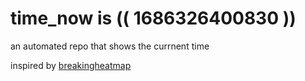 # time_now is (( 1686326400830 ))

an automated repo that shows the currnent time

inspired by [breakingheatmap](https://github.com/breakingheatmap/breakingheatmap)